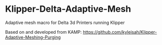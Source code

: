 # Klipper-Delta-Adaptive-Mesh
Adaptive mesh macro for Delta 3d Printers running Klipper

Based on and developed from KAMP:
https://github.com/kyleisah/Klipper-Adaptive-Meshing-Purging
